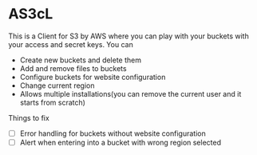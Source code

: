 # AS3cL

This is a Client for S3 by AWS where you can play with your buckets with your access and secret keys. You can 

- Create new buckets and delete them
- Add and remove files to buckets
- Configure buckets for website configuration
- Change current region
- Allows multiple installations(you can remove the current user and it starts from scratch)

Things to fix

- [ ] Error handling for buckets without website configuration
- [ ] Alert when entering into a bucket with wrong region selected
